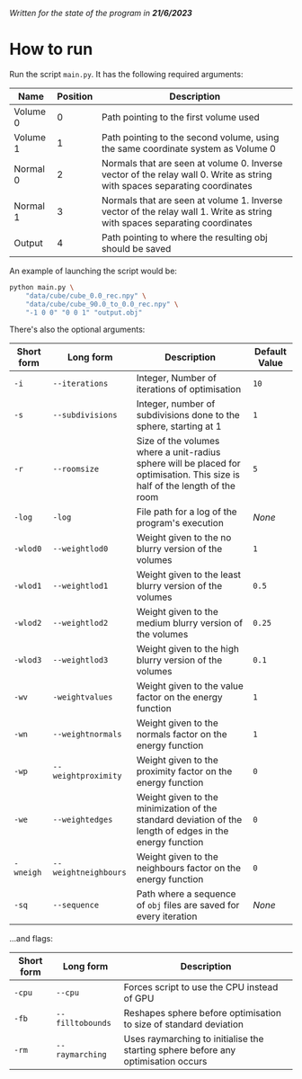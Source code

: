 *Written for the state of the program in **21/6/2023***

# How to run
Run the script ``main.py``. It has the following required arguments:

|Name|Position|Description|
|-|-|-|
|Volume 0|0|Path pointing to the first volume used|
|Volume 1|1|Path pointing to the second volume, using the same coordinate system as Volume 0|
|Normal 0|2|Normals that are seen at volume 0. Inverse vector of the relay wall 0. Write as string with spaces separating coordinates|
|Normal 1|3|Normals that are seen at volume 1. Inverse vector of the relay wall 1. Write as string with spaces separating coordinates|
|Output|4|Path pointing to where the resulting obj should be saved

An example of launching the script would be:

```sh
python main.py \
	"data/cube/cube_0.0_rec.npy" \ 
	"data/cube/cube_90.0_to_0.0_rec.npy" \
	"-1 0 0" "0 0 1" "output.obj"
```

There's also the optional arguments:

|Short form|Long form|Description|Default Value|
|-|-|-|-|
|``-i``|``--iterations``|Integer, Number of iterations of optimisation|``10``|
|``-s``|``--subdivisions``|Integer, number of subdivisions done to the sphere, starting at 1|``1``|
|``-r``|``--roomsize``|Size of the volumes where a unit-radius sphere will be placed for optimisation. This size is half of the length of the room|``5``|
|``-log``|``-log``|File path for a log of the program's execution|*None*|
|``-wlod0``|``--weightlod0``|Weight given to the no blurry version of the volumes|``1``|
|``-wlod1``|``--weightlod1``|Weight given to the least blurry version of the volumes|``0.5``|
|``-wlod2``|``--weightlod2``|Weight given to the medium blurry version of the volumes|``0.25``|
|``-wlod3``|``--weightlod3``|Weight given to the high blurry version of the volumes|``0.1``|
|``-wv``|``-weightvalues``|Weight given to the value factor on the energy function|``1``|
|``-wn``|``--weightnormals``|Weight given to the normals factor on the energy function|``1``|
|``-wp``|``--weightproximity``|Weight given to the proximity factor on the energy function|``0``|
|``-we``|``--weightedges``|Weight given to the minimization of the standard deviation of the length of edges in the energy function|``0``|
|``-wneigh``|``--weightneighbours``|Weight given to the neighbours factor on the energy function|``0``|
|``-sq``|``--sequence``|Path where a sequence of ``obj`` files are saved for every iteration|*None*|

...and flags:

|Short form|Long form|Description|
|-|-|-|
|``-cpu``|``--cpu``|Forces script to use the CPU instead of GPU|
|``-fb``|``--filltobounds``|Reshapes sphere before optimisation to size of standard deviation|
|``-rm``|``--raymarching``|Uses raymarching to initialise the starting sphere before any optimisation occurs|